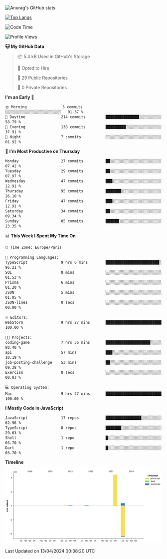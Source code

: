 ![Anurag's GitHub stats](https://github-readme-stats.vercel.app/api?username=sufiane&theme=dark&show_icons=true&count_private=true)


[![Top Langs](https://github-readme-stats.vercel.app/api/top-langs/?username=sufiane&layout=compact)](https://github.com/anuraghazra/github-readme-stats)

<!--START_SECTION:waka-->
![Code Time](http://img.shields.io/badge/Code%20Time-1%2C057%20hrs%2036%20mins-blue)

![Profile Views](http://img.shields.io/badge/Profile%20Views-4-blue)

**🐱 My GitHub Data** 

> 📦 5.4 kB Used in GitHub's Storage 
 > 
> 💼 Opted to Hire
 > 
> 📜 29 Public Repositories 
 > 
> 🔑 0 Private Repositories 
 > 
**I'm an Early 🐤** 

```text
🌞 Morning                5 commits           ░░░░░░░░░░░░░░░░░░░░░░░░░   01.37 % 
🌆 Daytime                214 commits         ███████████████░░░░░░░░░░   58.79 % 
🌃 Evening                138 commits         █████████░░░░░░░░░░░░░░░░   37.91 % 
🌙 Night                  7 commits           ░░░░░░░░░░░░░░░░░░░░░░░░░   01.92 % 
```
📅 **I'm Most Productive on Thursday** 

```text
Monday                   27 commits          ██░░░░░░░░░░░░░░░░░░░░░░░   07.42 % 
Tuesday                  29 commits          ██░░░░░░░░░░░░░░░░░░░░░░░   07.97 % 
Wednesday                47 commits          ███░░░░░░░░░░░░░░░░░░░░░░   12.91 % 
Thursday                 95 commits          ███████░░░░░░░░░░░░░░░░░░   26.10 % 
Friday                   47 commits          ███░░░░░░░░░░░░░░░░░░░░░░   12.91 % 
Saturday                 34 commits          ██░░░░░░░░░░░░░░░░░░░░░░░   09.34 % 
Sunday                   85 commits          ██████░░░░░░░░░░░░░░░░░░░   23.35 % 
```


📊 **This Week I Spent My Time On** 

```text
🕑︎ Time Zone: Europe/Paris

💬 Programming Languages: 
TypeScript               9 hrs 6 mins        ████████████████████████░   96.21 % 
SQL                      8 mins              ░░░░░░░░░░░░░░░░░░░░░░░░░   01.53 % 
Prisma                   6 mins              ░░░░░░░░░░░░░░░░░░░░░░░░░   01.20 % 
JSON                     5 mins              ░░░░░░░░░░░░░░░░░░░░░░░░░   01.05 % 
JSON-lines               0 secs              ░░░░░░░░░░░░░░░░░░░░░░░░░   00.00 % 

🔥 Editors: 
WebStorm                 9 hrs 27 mins       █████████████████████████   100.00 % 

🐱‍💻 Projects: 
coding-game              7 hrs 36 mins       ████████████████████░░░░░   80.40 % 
api                      57 mins             ███░░░░░░░░░░░░░░░░░░░░░░   10.19 % 
job-posting-challenge    53 mins             ██░░░░░░░░░░░░░░░░░░░░░░░   09.38 % 
Exercism                 0 secs              ░░░░░░░░░░░░░░░░░░░░░░░░░   00.03 % 

💻 Operating System: 
Mac                      9 hrs 27 mins       █████████████████████████   100.00 % 
```

**I Mostly Code in JavaScript** 

```text
JavaScript               17 repos            ████████████████░░░░░░░░░   62.96 % 
TypeScript               8 repos             ███████░░░░░░░░░░░░░░░░░░   29.63 % 
Shell                    1 repo              █░░░░░░░░░░░░░░░░░░░░░░░░   03.70 % 
Dart                     1 repo              █░░░░░░░░░░░░░░░░░░░░░░░░   03.70 % 
```



**Timeline**

![Lines of Code chart](https://raw.githubusercontent.com/Sufiane/Sufiane/main/assets/bar_graph.png)


 Last Updated on 13/04/2024 00:38:20 UTC
<!--END_SECTION:waka-->


<!--
**Sufiane/sufiane** is a ✨ _special_ ✨ repository because its `README.md` (this file) appears on your GitHub profile.

Here are some ideas to get you started:

- 🔭 I’m currently working on ...
- 🌱 I’m currently learning ...
- 👯 I’m looking to collaborate on ...
- 🤔 I’m looking for help with ...
- 💬 Ask me about ...
- 📫 How to reach me: ...
- 😄 Pronouns: ...
- ⚡ Fun fact: ...
-->
